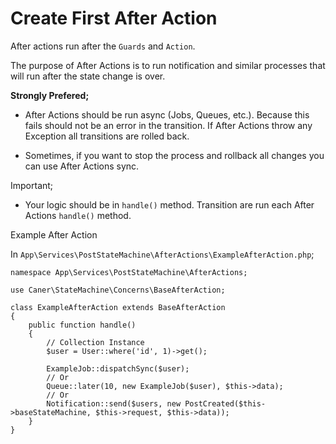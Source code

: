 


# Create First After Action
After actions run after the `Guards` and `Action`.

The purpose of After Actions is to run notification 
and similar processes that will run after the state 
change is over.

**Strongly Prefered;**
- After Actions should be run async (Jobs, Queues, etc.).
  Because this fails should not be an error in the transition.
  If After Actions throw any Exception all transitions are rolled back.
  
- Sometimes, if you want to stop the process and rollback all changes
  you can use After Actions sync.


Important;

- Your logic should be in `handle()` method.
  Transition are run each After Actions `handle()` method.
  
Example After Action

In `App\Services\PostStateMachine\AfterActions\ExampleAfterAction.php`;

    namespace App\Services\PostStateMachine\AfterActions;

    use Caner\StateMachine\Concerns\BaseAfterAction;

    class ExampleAfterAction extends BaseAfterAction
    {
        public function handle()
        {
            // Collection Instance
            $user = User::where('id', 1)->get();
    
            ExampleJob::dispatchSync($user);
            // Or
            Queue::later(10, new ExampleJob($user), $this->data);
            // Or
            Notification::send($users, new PostCreated($this->baseStateMachine, $this->request, $this->data));
        }
    }
